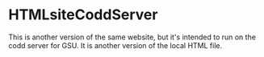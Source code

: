 # HTMLsiteCoddServer
This is another version of the same website, but it's intended to run on the codd server for GSU. It is another version of the local HTML file. 
